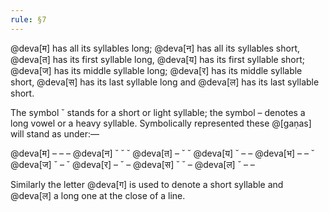 ```yaml
---
rule: §7
---
```


@deva[म] has all its syllables long; @deva[न] has all its syllables short, @deva[त] has its first syllable long, @deva[य] has its first syllable short; @deva[ज] has its middle syllable long; @deva[र] has its middle syllable short, @deva[स] has its last syllable long and @deva[ल] has its last syllable short.

The symbol ˘ stands for a short or light syllable; the symbol – denotes a long vowel or a heavy syllable. Symbolically represented these @[gaṇas] will stand as under:—

@deva[म] – – – @deva[न] ˘ ˘ ˘
@deva[त] – ˘ ˘ @deva[य] ˘ – –
@deva[भ] – – ˘ @deva[ज] ˘ – ˘
@deva[र] – ˘ – @deva[स] ˘ ˘ –
@deva[ल] ˘ – –

Similarly the letter @deva[ग] is used to denote a short syllable and @deva[ल] a long one at the close of a line.